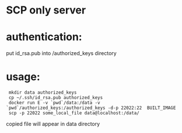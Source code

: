 SCP only server
===============

authentication: 
==============
put id_rsa.pub into /authorized_keys directory 

usage:
======
```
 mkdir data authorized_keys
 cp ~/.ssh/id_rsa.pub authorized_keys
 docker run E -v `pwd`/data:/data -v `pwd`/authorized_keys:/authorized_keys -d-p 22022:22  BUILT_IMAGE
 scp -p 22022 some_local_file data@localhost:/data/
```
copied file will appear in data directory


